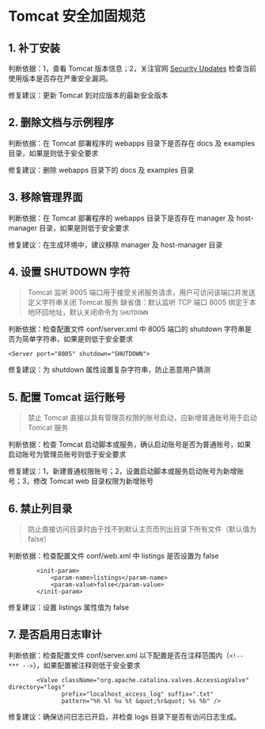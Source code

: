 # Tomcat 安全加固规范

## 1. 补丁安装

判断依据：1，查看 Tomcat 版本信息；2，关注官网 [Security Updates](https://tomcat.apache.org/security.html) 检查当前使用版本是否存在严重安全漏洞。

修复建议：更新 Tomcat 到对应版本的最新安全版本

## 2. 删除文档与示例程序

判断依据：在 Tomcat 部署程序的 webapps 目录下是否存在 docs 及 examples 目录，如果是则低于安全要求

修复建议：删除 webapps 目录下的 docs 及 examples 目录

## 3. 移除管理界面

判断依据：在 Tomcat 部署程序的 webapps 目录下是否存在 manager 及 host-manager 目录，如果是则低于安全要求

修复建议：在生成环境中，建议移除 manager 及 host-manager 目录

## 4. 设置 SHUTDOWN 字符

> Tomcat 监听 8005 端口用于接受关闭服务请求，用户可访问该端口并发送定义字符串关闭 Tomcat 服务
> 缺省值：默认监听 TCP 端口 8005 绑定于本地环回地址，默认关闭命令为 `SHUTDOWN`

判断依据：检查配置文件 conf/server.xml 中 8005 端口的 shutdown 字符串是否为简单字符串，如果是则低于安全要求

```
<Server port="8005" shutdown="SHUTDOWN">
```

修复建议：为 shutdown 属性设置复杂字符串，防止恶意用户猜测

## 5. 配置 Tomcat 运行账号

> 禁止 Tomcat 直接以具有管理员权限的账号启动，应新增普通账号用于启动 Tomcat 服务

判断依据：检查 Tomcat 启动脚本或服务，确认启动账号是否为普通账号，如果启动账号为管理员账号则低于安全要求

修复建议：1，新建普通权限账号；2，设置启动脚本或服务启动账号为新增账号；3，修改 Tomcat web 目录权限为新增账号

## 6. 禁止列目录

> 防止直接访问目录时由于找不到默认主页而列出目录下所有文件（默认值为 false）

判断依据：检查配置文件 conf/web.xml 中 listings 是否设置为 false

```
        <init-param>
            <param-name>listings</param-name>
            <param-value>false</param-value>
        </init-param>
```

修复建议：设置 listings 属性值为 false

## 7. 是否启用日志审计

判断依据：检查配置文件 conf/server.xml 以下配置是否在注释范围内（`<!-- *** -->`），如果配置被注释则低于安全要求

```
        <Valve className="org.apache.catalina.valves.AccessLogValve" directory="logs"
               prefix="localhost_access_log" suffix=".txt"
               pattern="%h %l %u %t &quot;%r&quot; %s %b" />
```

修复建议：确保访问日志已开启，并检查 logs 目录下是否有访问日志生成。